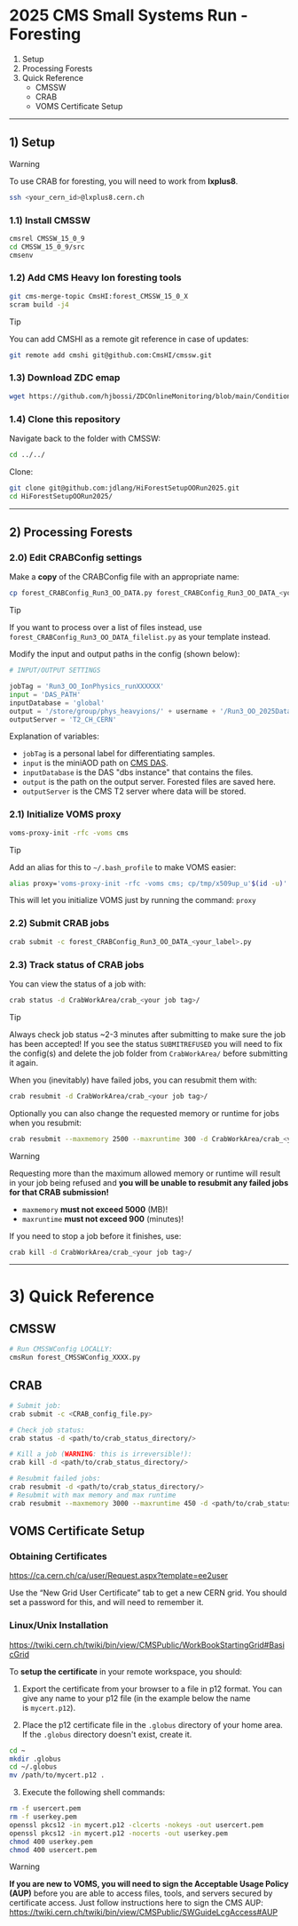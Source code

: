 # 2025 CMS Small Systems Run - Foresting

1. Setup
2. Processing Forests
3. Quick Reference
    - CMSSW 
    - CRAB
    - VOMS Certificate Setup

--------------------------------------------------------------------------------

## 1) Setup

> [!WARNING]
> To use CRAB for foresting, you will need to work from **lxplus8**.
> ```bash
> ssh <your_cern_id>@lxplus8.cern.ch
> ```

### 1.1) Install CMSSW
```bash
cmsrel CMSSW_15_0_9
cd CMSSW_15_0_9/src
cmsenv
```

### 1.2) Add CMS Heavy Ion foresting tools
```bash
git cms-merge-topic CmsHI:forest_CMSSW_15_0_X
scram build -j4
```

> [!TIP] 
> You can add CMSHI as a remote git reference in case of updates:
> ```bash
> git remote add cmshi git@github.com:CmsHI/cmssw.git
> ```

### 1.3) Download ZDC emap
```bash
wget https://github.com/hjbossi/ZDCOnlineMonitoring/blob/main/Conditions/emap/emap_2025_full.txt
```

### 1.4) Clone this repository
Navigate back to the folder with CMSSW:
```bash
cd ../../
```

Clone:
```bash
git clone git@github.com:jdlang/HiForestSetupOORun2025.git
cd HiForestSetupOORun2025/
```

--------------------------------------------------------------------------------

## 2) Processing Forests

### 2.0) Edit CRABConfig settings
Make a **copy** of the CRABConfig file with an appropriate name:
```bash
cp forest_CRABConfig_Run3_OO_DATA.py forest_CRABConfig_Run3_OO_DATA_<your_label>.py
```
> [!TIP]
> If you want to process over a list of files instead, use
> `forest_CRABConfig_Run3_OO_DATA_filelist.py` as your template instead.

Modify the input and output paths in the config (shown below):
```Python
# INPUT/OUTPUT SETTINGS

jobTag = 'Run3_OO_IonPhysics_runXXXXXX'
input = 'DAS_PATH'
inputDatabase = 'global'
output = '/store/group/phys_heavyions/' + username + '/Run3_OO_2025Data_FastPrivateReco/'
outputServer = 'T2_CH_CERN'
```
Explanation of variables:
- `jobTag` is a personal label for differentiating samples.
- `input` is the miniAOD path on [CMS DAS](https://cmsweb.cern.ch/das/).
- `inputDatabase` is the DAS "dbs instance" that contains the files.
- `output` is the path on the output server. Forested files are saved here.
- `outputServer` is the CMS T2 server where data will be stored.

### 2.1) Initialize VOMS proxy
```bash
voms-proxy-init -rfc -voms cms
```
> [!TIP] 
> Add an alias for this to `~/.bash_profile` to make VOMS easier:
> ```bash
> alias proxy='voms-proxy-init -rfc -voms cms; cp/tmp/x509up_u'$(id -u)' ~/'
> ```
> This will let you initialize VOMS just by running the command: `proxy`

### 2.2) Submit CRAB jobs
```bash
crab submit -c forest_CRABConfig_Run3_OO_DATA_<your_label>.py
```

### 2.3) Track status of CRAB jobs
You can view the status of a job with:
```bash
crab status -d CrabWorkArea/crab_<your job tag>/
```
> [!TIP]
> Always check job status ~2-3 minutes after submitting to make sure the job
> has been accepted! If you see the status `SUBMITREFUSED` you will need to fix
> the config(s) and delete the job folder from `CrabWorkArea/` before
> submitting it again.

When you (inevitably) have failed jobs, you can resubmit them with:
```bash
crab resubmit -d CrabWorkArea/crab_<your job tag>/
```
Optionally you can also change the requested memory or runtime for jobs when
you resubmit:
```bash
crab resubmit --maxmemory 2500 --maxruntime 300 -d CrabWorkArea/crab_<your job tag>/
```
> [!WARNING]
> Requesting more than the maximum allowed memory or runtime will result in
> your job being refused and **you will be unable to __resubmit__ any failed jobs
> for that CRAB submission!** 
> * `maxmemory` **must not exceed 5000** (MB)!
> * `maxruntime` **must not exceed 900** (minutes)!

If you need to stop a job before it finishes, use:
```bash
crab kill -d CrabWorkArea/crab_<your job tag>/
```



--------------------------------------------------------------------------------

# 3) Quick Reference

## CMSSW
```bash
# Run CMSSWConfig LOCALLY:
cmsRun forest_CMSSWConfig_XXXX.py
```


## CRAB
```bash
# Submit job:
crab submit -c <CRAB_config_file.py>

# Check job status:
crab status -d <path/to/crab_status_directory/>

# Kill a job (WARNING: this is irreversible!):
crab kill -d <path/to/crab_status_directory/>

# Resubmit failed jobs:
crab resubmit -d <path/to/crab_status_directory/>
# Resubmit with max memory and max runtime
crab resubmit --maxmemory 3000 --maxruntime 450 -d <path/to/crab_status_directory/>
```


## VOMS Certificate Setup

### Obtaining Certificates

https://ca.cern.ch/ca/user/Request.aspx?template=ee2user

Use the “New Grid User Certificate” tab to get a new CERN grid. You should set a password for this, and will need to remember it.

### Linux/Unix Installation

https://twiki.cern.ch/twiki/bin/view/CMSPublic/WorkBookStartingGrid#BasicGrid

To **setup the certificate** in your remote workspace, you should:
1. Export the certificate from your browser to a file in p12 format. You can 
give any name to your p12 file (in the example below the name is `mycert.p12`).

2. Place the p12 certificate file in the `.globus` directory of your home area. 
If the `.globus` directory doesn't exist, create it.
```bash
cd ~
mkdir .globus
cd ~/.globus
mv /path/to/mycert.p12 .
```

3. Execute the following shell commands:
```bash
rm -f usercert.pem
rm -f userkey.pem
openssl pkcs12 -in mycert.p12 -clcerts -nokeys -out usercert.pem
openssl pkcs12 -in mycert.p12 -nocerts -out userkey.pem
chmod 400 userkey.pem
chmod 400 usercert.pem
```
> [!WARNING]
> **If you are new to VOMS, you will need to sign the Acceptable Usage Policy 
> (AUP)** before you are able to access files, tools, and servers secured by
> certificate access. Just follow instructions here to sign the CMS AUP:
> https://twiki.cern.ch/twiki/bin/view/CMSPublic/SWGuideLcgAccess#AUP
